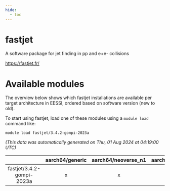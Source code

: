```yaml
---
hide:
  - toc
---
```


fastjet
=======


A software package for jet finding in pp and e+e- collisions

https://fastjet.fr/
# Available modules


The overview below shows which fastjet installations are available per target architecture in EESSI, ordered based on software version (new to old).

To start using fastjet, load one of these modules using a `module load` command like:

```shell
module load fastjet/3.4.2-gompi-2023a
```

*(This data was automatically generated on Thu, 01 Aug 2024 at 04:19:00 UTC)*  

| |aarch64/generic|aarch64/neoverse_n1|aarch64/neoverse_v1|x86_64/generic|x86_64/amd/zen2|x86_64/amd/zen3|x86_64/intel/haswell|x86_64/intel/skylake_avx512|
| :---: | :---: | :---: | :---: | :---: | :---: | :---: | :---: | :---: |
|fastjet/3.4.2-gompi-2023a|x|x|x|x|x|x|x|x|
